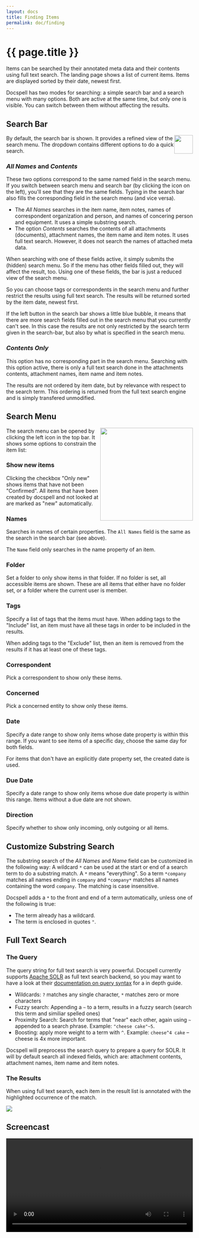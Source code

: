 ```yaml
---
layout: docs
title: Finding Items
permalink: doc/finding
---
```


# {{ page.title }}

Items can be searched by their annotated meta data and their contents
using full text search. The landing page shows a list of current
items. Items are displayed sorted by their date, newest first.

Docspell has two modes for searching: a simple search bar and a search
menu with many options. Both are active at the same time, but only one
is visible. You can switch between them without affecting the results.


## Search Bar

<img style="float:right;" src="../img/search-bar.png" height="50">

By default, the search bar is shown. It provides a refined view of the
search menu. The dropdown contains different options to do a quick
search.

### *All Names* and *Contents*

These two options correspond to the same named field in the search
menu. If you switch between search menu and search bar (by clicking
the icon on the left), you'll see that they are the same fields.
Typing in the search bar also fills the corresponding field in the
search menu (and vice versa).

- The *All Names* searches in the item name, item notes, names of
  correspondent organization and person, and names of concering person
  and equipment. It uses a simple substring search.
- The option *Contents* searches the contents of all attachments
  (documents), attachment names, the item name and item notes. It uses
  full text search. However, it does not search the names of attached
  meta data.

When searching with one of these fields active, it simply submits the
(hidden) search menu. So if the menu has other fields filled out, they
will affect the result, too. Using one of these fields, the bar is
just a reduced view of the search menu.

So you can choose tags or correspondents in the search menu and
further restrict the results using full text search. The results will
be returned sorted by the item date, newest first.

If the left button in the search bar shows a little blue bubble, it
means that there are more search fields filled out in the search menu
that you currently can't see. In this case the results are not only
restricted by the search term given in the search-bar, but also by
what is specified in the search menu.


### *Contents Only*

This option has no corresponding part in the search menu. Searching
with this option active, there is only a full text search done in the
attachments contents, attachment names, item name and item notes.

The results are not ordered by item date, but by relevance with
respect to the search term. This ordering is returned from the full
text search engine and is simply transfered unmodified.


## Search Menu

<img style="float:right;" src="../img/search-menu.png" width="250">

The search menu can be opened by clicking the left icon in the top
bar. It shows some options to constrain the item list:

### Show new items

Clicking the checkbox "Only new" shows items that have not been
"Confirmed". All items that have been created by docspell and not
looked at are marked as "new" automatically.

### Names

Searches in names of certain properties. The `All Names` field is the
same as the search in the search bar (see above).

The `Name` field only searches in the name property of an item.

### Folder

Set a folder to only show items in that folder. If no folder is set,
all accessible items are shown. These are all items that either have
no folder set, or a folder where the current user is member.

### Tags

Specify a list of tags that the items must have. When adding tags to
the "Include" list, an item must have all these tags in order to be
included in the results.

When adding tags to the "Exclude" list, then an item is removed from
the results if it has at least one of these tags.

### Correspondent

Pick a correspondent to show only these items.

### Concerned

Pick a concerned entity to show only these items.

### Date

Specify a date range to show only items whose date property is within
this range. If you want to see items of a specific day, choose the
same day for both fields.

For items that don't have an explicitly date property set, the created
date is used.

### Due Date

Specify a date range to show only items whose due date property is
within this range. Items without a due date are not shown.


### Direction

Specify whether to show only incoming, only outgoing or all items.


## Customize Substring Search

The substring search of the *All Names* and *Name* field can be
customized in the following way: A wildcard `*` can be used at the
start or end of a search term to do a substring match. A `*` means
"everything". So a term `*company` matches all names ending in
`company` and `*company*` matches all names containing the word
`company`. The matching is case insensitive.

Docspell adds a `*` to the front and end of a term automatically,
unless one of the following is true:

- The term already has a wildcard.
- The term is enclosed in quotes `"`.


## Full Text Search


### The Query

The query string for full text search is very powerful. Docspell
currently supports [Apache SOLR](https://lucene.apache.org/solr/) as
full text search backend, so you may want to have a look at their
[documentation on query
syntax](https://lucene.apache.org/solr/guide/8_4/query-syntax-and-parsing.html#query-syntax-and-parsing)
for a in depth guide.

- Wildcards: `?` matches any single character, `*` matches zero or
  more characters
- Fuzzy search: Appending a `~` to a term, results in a fuzzy search
  (search this term and similiar spelled ones)
- Proximity Search: Search for terms that "near" each other, again
  using `~` appended to a search phrase. Example: `"cheese cake"~5`.
- Boosting: apply more weight to a term with `^`. Example: `cheese^4
  cake` – cheese is 4x more important.

Docspell will preprocess the search query to prepare a query for SOLR.
It will by default search all indexed fields, which are: attachment
contents, attachment names, item name and item notes.


### The Results

When using full text search, each item in the result list is annotated
with the highlighted occurrence of the match.

<div class="thumbnail">
    <img src="../img/search-content-results.png">
</div>


## Screencast

<video width="100%" controls>
  <source src="../static/docspell-search-2020-06-24.webm" type="video/webm">
  Your browser does not support the video tag.
</video>

